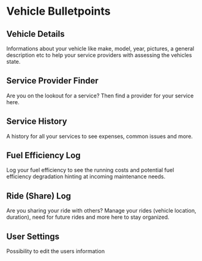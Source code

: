 # Vehicle Bulletpoints

## Vehicle Details
Informations about your vehicle like make, model, year, pictures, a general description etc to help your service providers with assessing the vehicles state.

## Service Provider Finder
Are you on the lookout for a service? Then find a provider for your service here.

## Service History
A history for all your services to see expenses, common issues and more.

## Fuel Efficiency Log
Log your fuel efficiency to see the running costs and potential fuel efficiency degradation hinting at incoming maintenance needs.

## Ride (Share) Log 
Are you sharing your ride with others? Manage your rides (vehicle location, duration), need for future rides and more here to stay organized.

## User Settings 
Possibility to edit the users information